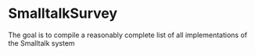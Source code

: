 # SmalltalkSurvey
The goal is to compile a reasonably complete list of all implementations of the Smalltalk system

